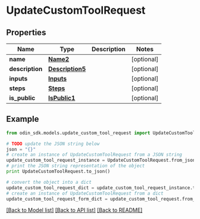 # UpdateCustomToolRequest


## Properties

Name | Type | Description | Notes
------------ | ------------- | ------------- | -------------
**name** | [**Name2**](Name2.md) |  | [optional] 
**description** | [**Description5**](Description5.md) |  | [optional] 
**inputs** | [**Inputs**](Inputs.md) |  | [optional] 
**steps** | [**Steps**](Steps.md) |  | [optional] 
**is_public** | [**IsPublic1**](IsPublic1.md) |  | [optional] 

## Example

```python
from odin_sdk.models.update_custom_tool_request import UpdateCustomToolRequest

# TODO update the JSON string below
json = "{}"
# create an instance of UpdateCustomToolRequest from a JSON string
update_custom_tool_request_instance = UpdateCustomToolRequest.from_json(json)
# print the JSON string representation of the object
print UpdateCustomToolRequest.to_json()

# convert the object into a dict
update_custom_tool_request_dict = update_custom_tool_request_instance.to_dict()
# create an instance of UpdateCustomToolRequest from a dict
update_custom_tool_request_form_dict = update_custom_tool_request.from_dict(update_custom_tool_request_dict)
```
[[Back to Model list]](../README.md#documentation-for-models) [[Back to API list]](../README.md#documentation-for-api-endpoints) [[Back to README]](../README.md)


